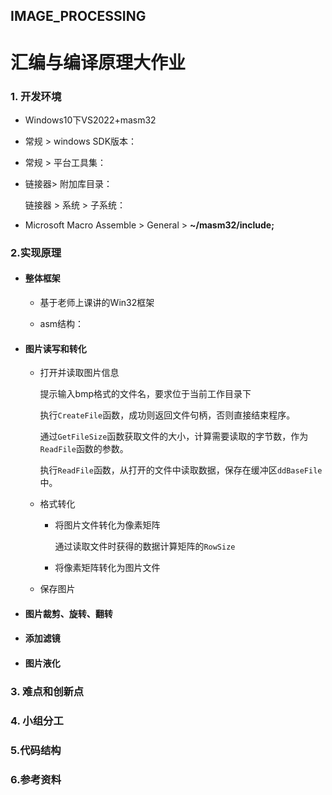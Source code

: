 
## IMAGE_PROCESSING

# 汇编与编译原理大作业

### 1. 开发环境

+ Windows10下VS2022+masm32

+ 常规 > windows SDK版本：

+ 常规 > 平台工具集：

+ 链接器> 附加库目录：

  链接器 > 系统 > 子系统：	

+ Microsoft  Macro Assemble > General > **~/masm32/include;**

### 2.实现原理

- #### 整体框架
  
  - 基于老师上课讲的Win32框架
  
  - asm结构：
  
  	


+ #### 图片读写和转化

  + 打开并读取图片信息

  	提示输入bmp格式的文件名，要求位于当前工作目录下

  	<!--可以考虑优化文件打开方式-->

  	执行`CreateFile`函数，成功则返回文件句柄，否则直接结束程序。

  	<!--ui处理一下打开成功or失败提示-->

  	通过`GetFileSize`函数获取文件的大小，计算需要读取的字节数，作为`ReadFile`函数的参数。

  	执行`ReadFile`函数，从打开的文件中读取数据，保存在缓冲区`ddBaseFile`中。

  + 格式转化
    
    + 将图片文件转化为像素矩阵
    
      通过读取文件时获得的数据计算矩阵的`RowSize`
    
      
    
    + 将像素矩阵转化为图片文件
    
  + 保存图片

+ #### 图片裁剪、旋转、翻转


+ #### 添加滤镜

+ #### 图片液化



### 3. 难点和创新点



### 4. 小组分工



### 5.代码结构



### 6.参考资料

